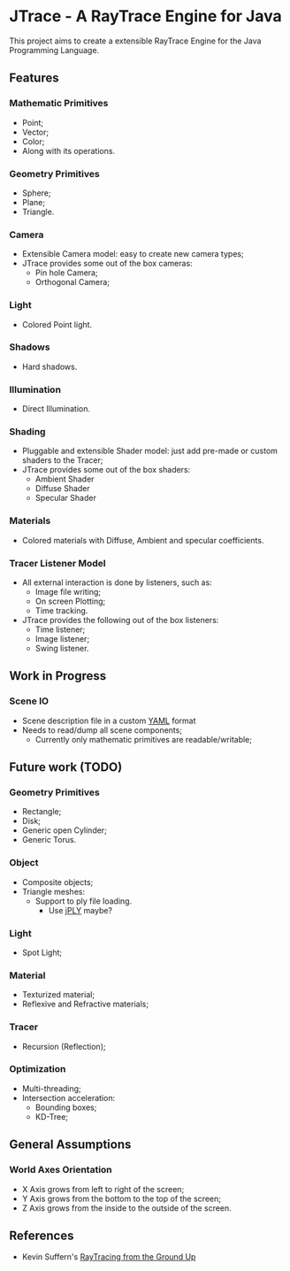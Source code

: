 JTrace - A RayTrace Engine for Java
===================================

This project aims to create a extensible RayTrace Engine for the Java Programming Language.

Features
--------

### Mathematic Primitives
  * Point;
  * Vector;
  * Color;
  * Along with its operations.

### Geometry Primitives
  * Sphere;
  * Plane;
  * Triangle.

### Camera
  * Extensible Camera model: easy to create new camera types;
  * JTrace provides some out of the box cameras:
    - Pin hole Camera;
    - Orthogonal Camera;

### Light
  * Colored Point light.

### Shadows
  * Hard shadows.

### Illumination
  * Direct Illumination.

### Shading
  * Pluggable and extensible Shader model: just add pre-made or custom shaders to the Tracer;
  * JTrace provides some out of the box shaders:
    - Ambient Shader
    - Diffuse Shader
    - Specular Shader

### Materials
  * Colored materials with Diffuse, Ambient and specular coefficients.

### Tracer Listener Model
  * All external interaction is done by listeners, such as:
    - Image file writing;
    - On screen Plotting;
    - Time tracking.
  * JTrace provides the following out of the box listeners:
    - Time listener;
    - Image listener;
    - Swing listener.

Work in Progress
----------------

### Scene IO
  * Scene description file in a custom [YAML][2] format
  * Needs to read/dump all scene components;
    - Currently only mathematic primitives are readable/writable;

Future work (TODO)
------------------

### Geometry Primitives
  * Rectangle;
  * Disk;
  * Generic open Cylinder;
  * Generic Torus.

### Object
  * Composite objects;
  * Triangle meshes:
    - Support to ply file loading.
      - Use [jPLY][3] maybe?

### Light
  * Spot Light;

### Material
  * Texturized material;
  * Reflexive and Refractive materials;

### Tracer
  * Recursion (Reflection);

### Optimization
  * Multi-threading;
  * Intersection acceleration:
    - Bounding boxes;
    - KD-Tree;

General Assumptions
-------------------

### World Axes Orientation
  * X Axis grows from left to right of the screen;
  * Y Axis grows from the bottom to the top of the screen;
  * Z Axis grows from the inside to the outside of the screen.


References
----------

  * Kevin Suffern's [RayTracing from the Ground Up][1]

[1]: http://www.raytracegroundup.com/
[2]: http://www.yaml.org/
[3]: https://github.com/smurn/jPLY
